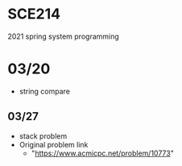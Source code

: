 # SCE214
2021 spring system programming

# 03/20
+ string compare

## 03/27
+ stack problem
+ Original problem link
  + "https://www.acmicpc.net/problem/10773"
